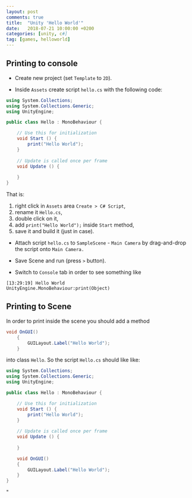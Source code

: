 ```yaml
---
layout: post
comments: true
title:  "Unity 'Hello World'"
date:   2018-07-21 10:00:00 +0200
categories: [unity, c#]
tag: [games, helloworld]
---
```


## Printing to console

* Create new project (set `Template` to `2D`).

* Inside `Assets` create script `hello.cs` with the following code:

``` c#
using System.Collections;
using System.Collections.Generic;
using UnityEngine;

public class Hello : MonoBehaviour {

    // Use this for initialization
    void Start () {
        print("Hello World");
    }
     
    // Update is called once per frame
    void Update () {
    
    }
}
```

That is:
1. right click in `Assets` area `Create > C# Script`, 
2. rename it `Hello.cs`, 
3. double click on it,
4. add `print("Hello World");` inside `Start` method,
5. save it and build it (just in case).

* Attach script `hello.cs` to `SampleScene` - `Main Camera` by drag-and-drop the script onto `Main
Camera.`

* Save Scene and run (press `>` button). 

* Switch to `Console` tab in order to see something like 
  
``` output
[13:29:19] Hello World
UnityEngine.MonoBehaviour:print(Object)
```

## Printing to Scene

In order to print inside the scene you should add a method 

``` c#
void OnGUI()
    {
        GUILayout.Label("Hello World");
    }
```
into class `Hello`. So the script `Hello.cs` should like like:

``` c#
using System.Collections;
using System.Collections.Generic;
using UnityEngine;

public class Hello : MonoBehaviour {

	// Use this for initialization
	void Start () {
        print("Hello World"); 		
	}
	
	// Update is called once per frame
	void Update () {
		
	}

    void OnGUI()
    {
        GUILayout.Label("Hello World");
    }
}
```

"
